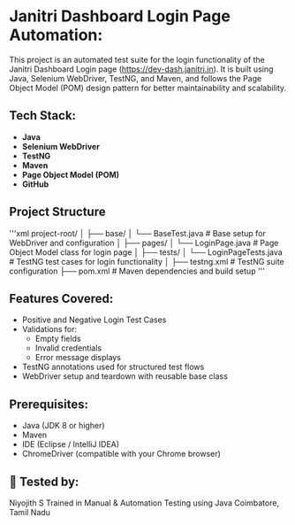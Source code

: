 # Janitri Dashboard Login Page Automation:
This project is an automated test suite for the login functionality of the Janitri Dashboard Login page (https://dev-dash.janitri.in).
It is built using Java, Selenium WebDriver, TestNG, and Maven, and follows the Page Object Model (POM) design pattern for better maintainability and scalability.

## Tech Stack:
- **Java**  
- **Selenium WebDriver**  
- **TestNG**  
- **Maven**  
- **Page Object Model (POM)**  
- **GitHub**

## Project Structure
'''xml
project-root/
│
├── base/
│ └── BaseTest.java # Base setup for WebDriver and configuration
│
├── pages/
│ └── LoginPage.java # Page Object Model class for login page
│
├── tests/
│ └── LoginPageTests.java # TestNG test cases for login functionality
│
├── testng.xml # TestNG suite configuration
├── pom.xml # Maven dependencies and build setup
'''

## Features Covered:

- Positive and Negative Login Test Cases
- Validations for:
  - Empty fields
  - Invalid credentials
  - Error message displays
- TestNG annotations used for structured test flows
- WebDriver setup and teardown with reusable base class

## Prerequisites:
- Java (JDK 8 or higher)
- Maven
- IDE (Eclipse / IntelliJ IDEA)
- ChromeDriver (compatible with your Chrome browser)

## 👤 Tested by:
Niyojith S
Trained in Manual & Automation Testing using Java
Coimbatore, Tamil Nadu
